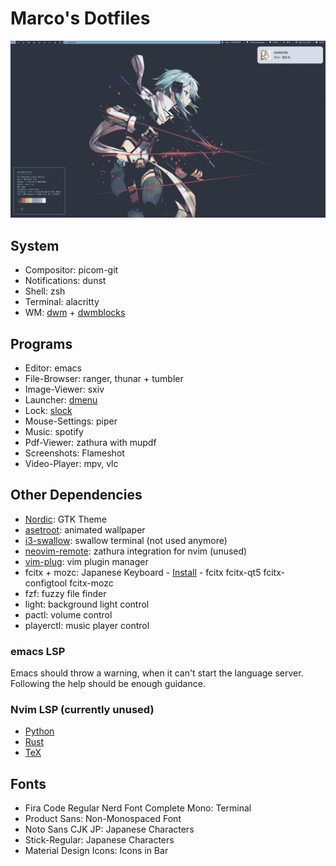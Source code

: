 # Marco's Dotfiles

![PC](screenshots/pc.png)

## System

+ Compositor: picom-git
+ Notifications: dunst
+ Shell: zsh
+ Terminal: alacritty
+ WM: [dwm](https://github.com/crammk/dwm) + [dwmblocks](https://github.com/crammk/dwmblocks)

## Programs

+ Editor: emacs
+ File-Browser: ranger, thunar + tumbler
+ Image-Viewer: sxiv
+ Launcher: [dmenu](https://github.com/crammk/dmenu)
+ Lock: [slock](https://github.com/crammk/slock)
+ Mouse-Settings: piper
+ Music: spotify
+ Pdf-Viewer: zathura with mupdf
+ Screenshots: Flameshot
+ Video-Player: mpv, vlc

## Other Dependencies

+ [Nordic](https://github.com/EliverLara/Nordic): GTK Theme
+ [asetroot](https://github.com/Wilnath/asetroot): animated wallpaper
+ [i3-swallow](https://github.com/jamesofarrell/i3-swallow): swallow terminal (not used anymore)
+ [neovim-remote](https://github.com/mhinz/neovim-remote): zathura integration for nvim (unused)
+ [vim-plug](https://github.com/junegunn/vim-plug): vim plugin manager
+ fcitx + mozc: Japanese Keyboard - [Install](https://www.youtube.com/watch?v=lJoXhS4EUJs) - fcitx fcitx-qt5 fcitx-configtool fcitx-mozc
+ fzf: fuzzy file finder
+ light: background light control
+ pactl: volume control
+ playerctl: music player control

### emacs LSP

Emacs should throw a warning, when it can't start the language server.
Following the help should be enough guidance.

### Nvim LSP (currently unused)

+ [Python](https://github.com/palantir/python-language-server)
+ [Rust](https://github.com/rust-analyzer/rust-analyzer)
+ [TeX](https://github.com/latex-lsp/texlab)

## Fonts
+ Fira Code Regular Nerd Font Complete Mono: Terminal
+ Product Sans: Non-Monospaced Font
+ Noto Sans CJK JP: Japanese Characters
+ Stick-Regular: Japanese Characters
+ Material Design Icons: Icons in Bar
